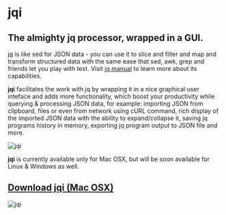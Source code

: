 # jqi
The almighty jq processor, wrapped in a GUI.
---
[jq](https://stedolan.github.io/jq/tutorial/) is like sed for JSON data - you can use it to slice and filter and map and transform structured data with the same ease that sed, awk, grep and friends let you play with text. Visit [jq manual](https://stedolan.github.io/jq/manual/) to learn more about its capabilities.  

**jqi** facilitates the work with jq by wrapping it in a nice graphical user inteface and adds more functionality, which boost your productivity while querying & processing JSON data, for example: importing JSON from clipboard, files or even from network using cURL command, rich display of the imported JSON data with the ability to expand/collapse it, saving jq programs history in memory, exporting jq program output to JSON file and more.

![jqi](https://github.com/nire0510/jqi/raw/master/jqi.png "jqi")

**jqi** is currently available only for Mac OSX, but will be soon available for Linux & Windows as well.

## [Download jqi (Mac OSX)](https://www.dropbox.com/s/cjcujamk1nzwmsa/jqi.dmg?dl=1)

![jqi](https://github.com/nire0510/jqi/raw/master/icon_128x128.png "jqi")
